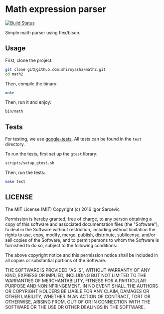 # Math expression parser

[![Build Status](https://semaphoreci.com/api/v1/shiroyasha/math2/branches/master/badge.svg)](https://semaphoreci.com/shiroyasha/math2)

Simple math parser using flex/bison.

## Usage

First, clone the project:

``` bash
git clone git@github.com:shiroyasha/math2.git
cd math2
```

Then, compile the binary:

``` bash
make
```

Then, run it and enjoy:

``` bash
bin/math
```

## Tests

For testing, we use [google-tests](https://github.com/google/googletest). All
tests can be found in the `test` directory.

To run the tests, first set up the `gtest` library:

``` bash
scripts/setup_gtest.sh
```

Then, run the tests:

``` bash
make test
```

## LICENSE

The MIT License (MIT)
Copyright (c) 2016 Igor Sarcevic

Permission is hereby granted, free of charge, to any person obtaining a copy of
this software and associated documentation files (the "Software"), to deal in
the Software without restriction, including without limitation the rights to
use, copy, modify, merge, publish, distribute, sublicense, and/or sell copies of
the Software, and to permit persons to whom the Software is furnished to do so,
subject to the following conditions:

The above copyright notice and this permission notice shall be included in all
copies or substantial portions of the Software.

THE SOFTWARE IS PROVIDED "AS IS", WITHOUT WARRANTY OF ANY KIND, EXPRESS OR
IMPLIED, INCLUDING BUT NOT LIMITED TO THE WARRANTIES OF MERCHANTABILITY, FITNESS
FOR A PARTICULAR PURPOSE AND NONINFRINGEMENT. IN NO EVENT SHALL THE AUTHORS OR
COPYRIGHT HOLDERS BE LIABLE FOR ANY CLAIM, DAMAGES OR OTHER LIABILITY, WHETHER
IN AN ACTION OF CONTRACT, TORT OR OTHERWISE, ARISING FROM, OUT OF OR IN
CONNECTION WITH THE SOFTWARE OR THE USE OR OTHER DEALINGS IN THE SOFTWARE.
